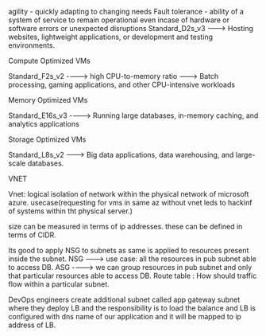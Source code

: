 agility - quickly adapting to changing needs
Fault tolerance - ability of a system of service to remain operational even incase of hardware or software errors or unexpected disruptions
Standard_D2s_v3 ---> Hosting websites, lightweight applications, or development and testing environments.

Compute Optimized VMs

Standard_F2s_v2 ----> high CPU-to-memory ratio ---> Batch processing, gaming applications, and other CPU-intensive workloads

Memory Optimized VMs

Standard_E16s_v3 ----> Running large databases, in-memory caching, and analytics applications

Storage Optimized VMs

Standard_L8s_v2 ---> Big data applications, data warehousing, and large-scale databases.

VNET

Vnet: logical isolation of network within the physical network of microsoft azure. usecase(requesting for vms in same az without vnet leds to hackinf of systems within tht physical server.)


size can be measured in terms of ip addresses. these can be defined in terms of CIDR.

Its good to apply NSG to subnets as same is applied to resources present inside the subnet.
NSG ---> use case: all the resources in pub subnet able to access DB.
ASG ----> we can group resources in pub subnet and only that particular resources able to access DB.
Route table : How should traffic flow within a particular subnet.


DevOps engineers create  additional subnet called app gateway subnet where they deploy LB and the responsibility is to load the balance and LB is configured with dns name of our application and it will be mapped to ip address of LB.




